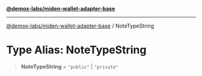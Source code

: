 [**@demox-labs/miden-wallet-adapter-base**](../README.md)

***

[@demox-labs/miden-wallet-adapter-base](../README.md) / NoteTypeString

# Type Alias: NoteTypeString

> **NoteTypeString** = `"public"` \| `"private"`
